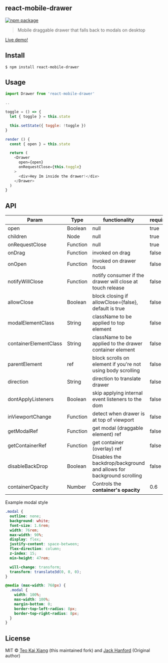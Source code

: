## react-mobile-drawer

[![npm package][npm-badge]][npm]

> Mobile draggable drawer that falls back to modals on desktop

[npm-badge]: https://img.shields.io/npm/v/react-mobile-drawer.png?style=flat-square
[npm]: https://www.npmjs.org/package/react-mobile-drawer

[Live demo!](https://drawer.parkaholic.sg)

## Install

```
$ npm install react-mobile-drawer
```

## Usage

```js
import Drawer from 'react-mobile-drawer'

..

toggle = () => {
  let { toggle } = this.state

  this.setState({ toggle: !toggle })
}

render () {
  const { open } = this.state

  return (
    <Drawer
      open={open}
      onRequestClose={this.toggle}
    >
      <div>Hey Im inside the drawer!</div>
    </Drawer>
  )
}
```

## API

| Param                 | Type     | functionality                                               | required |
| --------------------- | -------- | ----------------------------------------------------------- | -------- |
| open                  | Boolean  | null                                                        | true     |
| children              | Node     | null                                                        | true     |
| onRequestClose        | Function | null                                                        | true     |
| onDrag                | Function | invoked on drag                                             | false    |
| onOpen                | Function | invoked on drawer focus                                     | false    |
| notifyWillClose       | Function | notify consumer if the drawer will close at touch release   | false    |
| allowClose            | Boolean  | block closing if allowClose={false}, default is true        | false    |
| modalElementClass     | String   | className to be applied to top <Drawer> element             | false    |
| containerElementClass | String   | className to be applied to the drawer container element     | false    |
| parentElement         | ref      | block scrolls on element if you're not using body scrolling | false    |
| direction             | String   | direction to translate drawer                               | false    |
| dontApplyListeners    | Boolean  | skip applying internal event listeners to the dom           | false    |
| inViewportChange      | Function | detect when drawer is at top of viewport                    | false    |
| getModalRef           | Function | get modal (draggable element) ref                           | false    |
| getContainerRef       | Function | get container (overlay) ref                                 | false    |
| disableBackDrop       | Boolean  | Disables the backdrop/background and allows for background scrolling   | false    |
| containerOpacity       | Number  | Controls the **container's opacity**   | 0.6    |

Example modal style

```css
.modal {
  outline: none;
  background: white;
  font-size: 1.6rem;
  width: 76rem;
  max-width: 90%;
  display: flex;
  justify-content: space-between;
  flex-direction: column;
  z-index: 15;
  min-height: 47rem;

  will-change: transform;
  transform: translate3d(0, 0, 0);
}

@media (max-width: 768px) {
  .modal {
    width: 100%;
    max-width: 100%;
    margin-bottom: 0;
    border-top-left-radius: 8px;
    border-top-right-radius: 8px;
  }
}
```

## License

MIT © [Teo Kai Xiang](https://github.com/Tkaixiang) (this maintained fork) and [Jack Hanford](http://jackhanford.com) (Original author)
